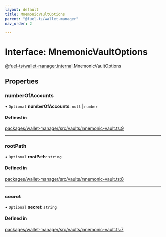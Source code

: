 ```yaml
---
layout: default
title: MnemonicVaultOptions
parent: "@fuel-ts/wallet-manager"
nav_order: 2

---
```


# Interface: MnemonicVaultOptions

[@fuel-ts/wallet-manager](../index.md).[internal](../namespaces/internal.md).MnemonicVaultOptions

## Properties

### numberOfAccounts

• `Optional` **numberOfAccounts**: ``null`` \| `number`

#### Defined in

[packages/wallet-manager/src/vaults/mnemonic-vault.ts:9](https://github.com/FuelLabs/fuels-ts/blob/master/packages/wallet-manager/src/vaults/mnemonic-vault.ts#L9)

___

### rootPath

• `Optional` **rootPath**: `string`

#### Defined in

[packages/wallet-manager/src/vaults/mnemonic-vault.ts:8](https://github.com/FuelLabs/fuels-ts/blob/master/packages/wallet-manager/src/vaults/mnemonic-vault.ts#L8)

___

### secret

• `Optional` **secret**: `string`

#### Defined in

[packages/wallet-manager/src/vaults/mnemonic-vault.ts:7](https://github.com/FuelLabs/fuels-ts/blob/master/packages/wallet-manager/src/vaults/mnemonic-vault.ts#L7)
